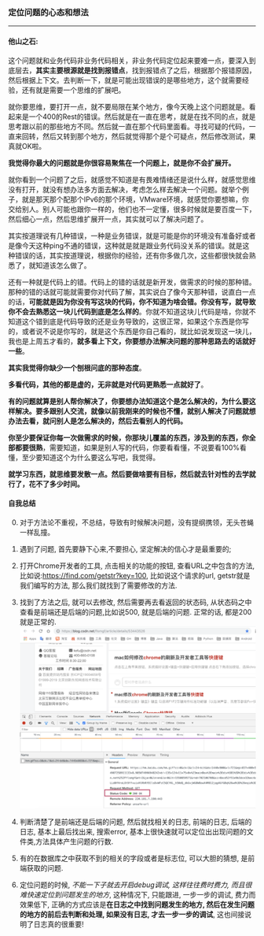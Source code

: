 ### 定位问题的心态和想法
***

#### 他山之石:
这个问题就和业务代码非业务代码相关，非业务代码定位起来要难一点，要深入到底层去，**其实主要根源就是找到报错点**，找到报错点了之后，根据那个报错原因，然后根据上下文。去判断一下，就是可能出现错误的是哪些地方，这个就需要经验，还有就是需要一个思维的扩展吧。



就你要思维，要打开一点，就不要局限在某个地方，像今天晚上这个问题就是。看起来是一个400的Rest的错误。然后就是在一直在思考，就是在找不同的点，就是思考跟以前的那些地方不同。然后就一直在那个代码里面看。寻找可疑的代码，一直来回转，然后又转到那个地方，然后就觉得那个是个可疑点，然后修改测试，果真就OK啦。



**我觉得你最大的问题就是你很容易聚焦在一个问题上，就是你不会扩展开。**



就你看到一个问题了之后，就感觉不知道是有畏难情绪还是说什么样，就感觉思维没有打开，就没有想办法多方面去解决，考虑怎么样去解决一个问题。就举个例子，就是那天那个配那个IPv6的那个环境，VMware环境，就感觉你要想嘛，你交给别人。别人可能也跟你一样的，他们也不一定懂，很多时候就是要百度一下，然后细心一点，然后思维扩展开一点，其实就可以了解决问题了。



其实按道理说有几种错误，一种是业务错误，就是可能是你的环境没有准备好或者是像今天这种ping不通的错误，这种就是就是跟业务代码没关系的错误。就是这种错误的话，其实按道理说，根据你的经验，还有你多做几次，这些都很快就会熟悉了，就知道该怎么做了。



还有一种就是代码上的错。代码上的错的话就是新开发，做需求的时候的那种错。那种的错的话就可能就需要你对代码了解，其实说白了像今天那种错，说直白一点的话，**可能就是因为你没有写这块的代码，你不知道为啥会错。你没有写，就导致你不会去熟悉这一块儿代码到底是怎么样的**。你就不知道这块儿代码是啥，你就不知道这个错到底是代码导致的还是业务导致的，这很正常，如果这个东西是你写的，或者说不说是你写的，就是这个东西是你自己看的，就比如说发现这一块儿，我也是上周五才看的，**就多看上下文，你要想办法解决问题的那种思路去的话就好一些**。



**其实我觉得你缺少一个刨根问底的那种态度**。



**多看代码，其他的都是虚的，无非就是对代码更熟悉一点就好了**。



**有的问题就算是别人帮你解决了，你要想办法知道这个是怎么解决的，为什么要这样解决。要多跟别人交流，就像以前我刚来的时候也不懂，就别人解决了问题就想办法去看，就问别人是怎么解决的，然后去看别人的代码。**



**你至少要保证你每一次做需求的时候，你那块儿覆盖的东西，涉及到的东西，你全部都要很熟**，需要知道，如果是别人写的代码，你要看看懂，不说要看100%看懂，至少要知道这个为什么要这么写吧，我觉得。



**就学习东西，就思维要发散一点。然后要做啥要有目标，然后就去针对性的去学就行了，花不了多少时间。**



#### 自我总结
0. 对于方法论不重视，不总结，导致有时候解决问题，没有提纲携领，无头苍蝇一样乱撞。

1. 遇到了问题, 首先要静下心来,不要担心, 坚定解决的信心才是最重要的;

2. 打开Chrome开发者的工具, 点击相关的功能的按钮, 查看URL之中包含的方法, 比如说:https://find.com/getstr?key=100, 比如说这个请求的url, getstr就是我们编写的方法, 那么我们就找到了需要修改的方法.

3. 找到了方法之后, 就可以去修改, 然后需要再去看返回的状态码, 从状态码之中查看是前端还是后端的问题,比如说500, 就是后端的问题. 正常的话, 都是200就是正常的.
![seestatus](../../images/seestatus.png)

4. 判断清楚了是前端还是后端的问题, 然后就找相关的日志, 前端的日志, 后端的日志, 基本上最后找出来, 搜索error, 基本上很快速就可以定位出出现问题的文件类,方法具体产生问题的行数.

5. 有的在数据库之中获取不到的相关的字段或者是标志位, 可以大胆的猜想, 是前端获取的问题.

6. 定位问题的时候, *不能一下子就去开启debug调试, 这样往往费时费力, 而且很难快速定位到问题发生的地方*, 这种情况下, 只能跟进, 一步一步的调试, 费力而效果低下, 正确的方式应该是**在日志之中找到问题发生的地方, 然后在发生问题的地方的前后去判断和处理, 如果没有日志, 才去一步一步的调试**, 这也间接说明了日志真的很重要!